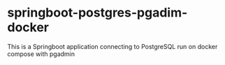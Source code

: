 # springboot-postgres-pgadim-docker
This is a Springboot application connecting to PostgreSQL run on docker compose with pgadmin
